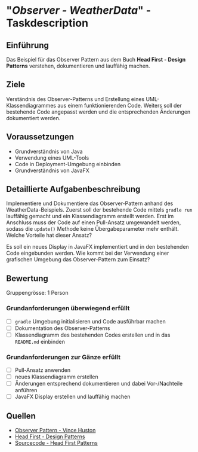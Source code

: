 # "*Observer - WeatherData*" - Taskdescription

## Einführung
Das Beispiel für das Observer Pattern aus dem Buch **Head First - Design Patterns** verstehen, dokumentieren und lauffähig machen.

## Ziele
Verständnis des Observer-Patterns und Erstellung eines UML-Klassendiagrammes aus einem funktionierenden Code. Weiters soll der bestehende Code angepasst werden und die entsprechenden Änderungen dokumentiert werden.

## Voraussetzungen
* Grundverständnis von Java
* Verwendung eines UML-Tools
* Code in Deployment-Umgebung einbinden
* Grundverständnis von JavaFX 

## Detaillierte Aufgabenbeschreibung
Implementiere und Dokumentiere das Observer-Pattern anhand des WeatherData-Beispiels. Zuerst soll der bestehende Code mittels ``gradle run`` lauffähig gemacht und ein Klassendiagramm erstellt werden. Erst im Anschluss muss der Code auf einen Pull-Ansatz umgewandelt werden, sodass die ``update()`` Methode keine Übergabeparameter mehr enthält. Welche Vorteile hat dieser Ansatz?

Es soll ein neues Display in JavaFX implementiert und in den bestehenden Code eingebunden werden. Wie kommt bei der Verwendung einer grafischen Umgebung das Observer-Pattern zum Einsatz?

## Bewertung
Gruppengrösse: 1 Person
### Grundanforderungen **überwiegend erfüllt**
- [ ] ``gradle`` Umgebung initialisieren und Code ausführbar machen
- [ ] Dokumentation des Observer-Patterns
- [ ] Klassendiagramm des bestehenden Codes erstellen und in das ``README.md`` einbinden
### Grundanforderungen **zur Gänze erfüllt**
- [ ] Pull-Ansatz anwenden
- [ ] neues Klassendiagramm erstellen
- [ ] Änderungen entsprechend dokumentieren und dabei Vor-/Nachteile anführen
- [ ] JavaFX Display erstellen und lauffähig machen

## Quellen
* [Observer Pattern - Vince Huston](http://www.vincehuston.org/dp/observer.html)
* [Head First - Design Patterns](https://www.oreilly.com/library/view/head-first-design/0596007124/)
* [Sourcecode - Head First Patterns](https://resources.oreilly.com/examples/9780596007126)

